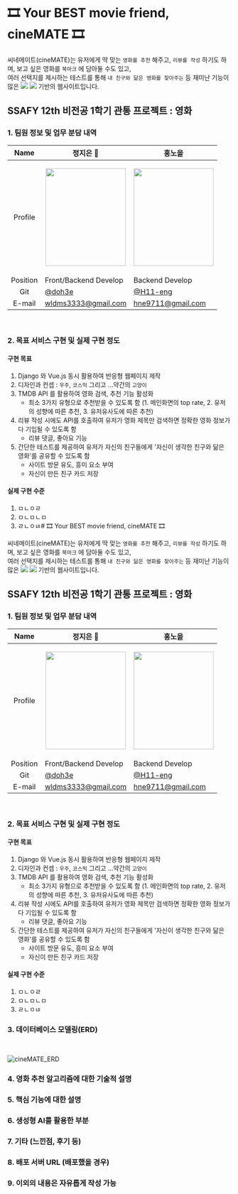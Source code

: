 # 🎞 Your BEST movie friend, cineMATE 🎞

<div>씨네메이트(cineMATE)는 유저에게 딱 맞는 <code>영화를 추천</code> 해주고, <code>리뷰를 작성</code> 하기도 하며, 보고 싶은 영화를 <code>북마크</code> 에 담아둘 수도 있고,<br>
  여러 선택지를 제시하는 테스트를 통해 <code>내 친구와 닮은 영화를 찾아주는</code> 등 재미난 기능이 많은
  <img src="https://img.shields.io/badge/django-092E20?style=flat-square&logo=django&logoColor=white"> <img src="https://img.shields.io/badge/vue.js-4FC08D?style=flat-square&logo=vue.js&logoColor=white">
  기반의 웹사이트입니다.</div>

## SSAFY 12th 비전공 1학기 관통 프로젝트 : 영화


### 1. 팀원 정보 및 업무 분담 내역
|   Name   | 정지은 👑                         | 홍노을                                            | 
| :------: | ------------------------------------ | ------------------------------------------------- |
| Profile  |<p align="center"><img src="https://github.com/user-attachments/assets/49da79e2-1131-4e15-a7c2-dc04f29ca1e6" style="width:180px; height:220px; object-fit:cover;"></p>|<p align="center"><img src="https://github.com/user-attachments/assets/28c636e2-97ec-4302-acdb-f1fa9b8a4b8e" style="width:180px; height:220px; object-fit:cover;"></p>|
| Position | Front/Backend Develop  | Backend Develop                                  |
|   Git    | [@doh3e](https://github.com/doh3e) | [@H11-eng](https://github.com/H11-eng) |
|   E-mail    | wldms3333@gmail.com| hne9711@gmail.com|

<br>

### 2. 목표 서비스 구현 및 실제 구현 정도

<div>
  
  #### 구현 목표
  
  1. Django 와 Vue.js 동시 활용하여 반응형 웹페이지 제작
  2. 디자인과 컨셉 : <code>우주</code>, <code>코스믹</code> 그리고 ...약간의 <code>고양이</code>
  3. TMDB API 를 활용하여 영화 검색, 추천 기능 활성화
     - 최소 3가지 유형으로 추천받을 수 있도록 함 (1. 메인화면의 top rate, 2. 유저의 성향에 따른 추천, 3. 유저유사도에 따른 추천)
  4. 리뷰 작성 시에도 API를 호출하여 유저가 영화 제목만 검색하면 정확한 영화 정보가 다 기입될 수 있도록 함
     - 리뷰 댓글, 좋아요 기능
  5. 간단한 테스트를 제공하여 유저가 자신의 친구들에게 '자신이 생각한 친구와 닮은 영화'를 공유할 수 있도록 함
     - 사이트 방문 유도, 흥미 요소 부여
     - 자신이 만든 친구 카드 저장

  #### 실제 구현 수준

  1. ㅁㄴㅇㄹ
  2. ㅁㄴㅁㄴㅁ
  3. ㄹㄴㅇㄶ# 🎞 Your BEST movie friend, cineMATE 🎞

<div>씨네메이트(cineMATE)는 유저에게 딱 맞는 <code>영화를 추천</code> 해주고, <code>리뷰를 작성</code> 하기도 하며, 보고 싶은 영화를 <code>북마크</code> 에 담아둘 수도 있고,<br>
  여러 선택지를 제시하는 테스트를 통해 <code>내 친구와 닮은 영화를 찾아주는</code> 등 재미난 기능이 많은
  <img src="https://img.shields.io/badge/django-092E20?style=flat-square&logo=django&logoColor=white"> <img src="https://img.shields.io/badge/vue.js-4FC08D?style=flat-square&logo=vue.js&logoColor=white">
  기반의 웹사이트입니다.</div>

## SSAFY 12th 비전공 1학기 관통 프로젝트 : 영화


### 1. 팀원 정보 및 업무 분담 내역
|   Name   | 정지은 👑                         | 홍노을                                            | 
| :------: | ------------------------------------ | ------------------------------------------------- |
| Profile  |<p align="center"><img src="https://github.com/user-attachments/assets/49da79e2-1131-4e15-a7c2-dc04f29ca1e6" style="width:180px; height:220px; object-fit:cover;"></p>|<p align="center"><img src="https://github.com/user-attachments/assets/28c636e2-97ec-4302-acdb-f1fa9b8a4b8e" style="width:180px; height:220px; object-fit:cover;"></p>|
| Position | Front/Backend Develop  | Backend Develop                                  |
|   Git    | [@doh3e](https://github.com/doh3e) | [@H11-eng](https://github.com/H11-eng) |
|   E-mail    | wldms3333@gmail.com| hne9711@gmail.com|

<br>

### 2. 목표 서비스 구현 및 실제 구현 정도

<div>
  
  #### 구현 목표
  
  1. Django 와 Vue.js 동시 활용하여 반응형 웹페이지 제작
  2. 디자인과 컨셉 : <code>우주</code>, <code>코스믹</code> 그리고 ...약간의 <code>고양이</code>
  3. TMDB API 를 활용하여 영화 검색, 추천 기능 활성화
     - 최소 3가지 유형으로 추천받을 수 있도록 함 (1. 메인화면의 top rate, 2. 유저의 성향에 따른 추천, 3. 유저유사도에 따른 추천)
  4. 리뷰 작성 시에도 API를 호출하여 유저가 영화 제목만 검색하면 정확한 영화 정보가 다 기입될 수 있도록 함
     - 리뷰 댓글, 좋아요 기능
  5. 간단한 테스트를 제공하여 유저가 자신의 친구들에게 '자신이 생각한 친구와 닮은 영화'를 공유할 수 있도록 함
     - 사이트 방문 유도, 흥미 요소 부여
     - 자신이 만든 친구 카드 저장

  #### 실제 구현 수준

  1. ㅁㄴㅇㄹ
  2. ㅁㄴㅁㄴㅁ
  3. ㄹㄴㅇㄶ
      
</div>

### 3. 데이터베이스 모델링(ERD)
<br>

![cineMATE_ERD](https://github.com/user-attachments/assets/d2834d31-d0fb-4ff8-8efc-4748a5827f84)


### 4. 영화 추천 알고리즘에 대한 기술적 설명
### 5. 핵심 기능에 대한 설명
### 6. 생성형 AI를 활용한 부분
### 7. 기타 (느낀점, 후기 등)
### 8. 배포 서버 URL (배포했을 경우)
### 9. 이외의 내용은 자유롭게 작성 가능
